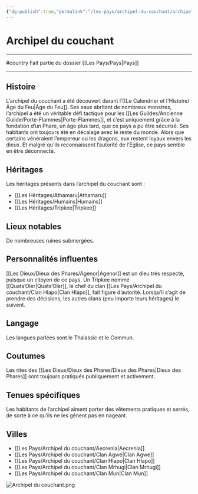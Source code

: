 ```yaml
---
{"dg-publish":true,"permalink":"/les-pays/archipel-du-couchant/archipel-du-couchant/"}
---
```


# Archipel du couchant
---
#country 
Fait partie du dossier [[Les Pays/Pays\|Pays]]

-------
## Histoire
L’archipel du couchant a été découvert durant l’[[Le Calendrier et l'Histoire/Âge du Feu\|Âge du Feu]]. Ses eaux abritant de nombreux monstres, l’archipel a été un véritable défi tactique pour les [[Les Guildes/Ancienne Guilde/Porte-Flammes\|Porte-Flammes]], et c’est uniquement grâce à la fondation d’un Phare, un âge plus tard, que ce pays a pu être sécurisé.
Ses habitants ont toujours été en décalage avec le reste du monde. Alors que certains vénéraient l’empereur ou les dragons, eux restent loyaux envers les dieux. Et malgré qu’ils reconnaissent l’autorité de l’Eglise, ce pays semble en être déconnecté.
## Héritages
Les héritages présents dans l’archipel du couchant sont :
- [[Les Héritages/Athamaru\|Athamaru]]
- [[Les Héritages/Humains\|Humains]]
- [[Les Héritages/Tripkee\|Tripkee]]
## Lieux notables
De nombreuses ruines submergées.
## Personnalités influentes
[[Les Dieux/Dieux des Phares/Agenor\|Agenor]] est un dieu très respecté, puisque un citoyen de ce pays.
Un Tripkee nommé [[Quats’Oler\|Quats’Oler]], le chef du clan [[Les Pays/Archipel du couchant/Clan Hlapo\|Clan Hlapo]], fait figure d’autorité. Lorsqu’il s’agit de prendre des décisions, les autres clans (peu importe leurs héritages) le suivent.
## Langage
Les langues parlées sont le Thalassic et le Commun.
## Coutumes
Les rites des [[Les Dieux/Dieux des Phares/Dieux des Phares\|Dieux des Phares]] sont toujours pratiqués publiquement et activement.
## Tenues spécifiques
Les habitants de l’archipel aiment porter des vêtements pratiques et serrés, de sorte à ce qu’ils ne les gênent pas en nageant.
## Villes
- [[Les Pays/Archipel du couchant/Aecrenia\|Aecrenia]]
- [[Les Pays/Archipel du couchant/Clan Agwe\|Clan Agwe]]
- [[Les Pays/Archipel du couchant/Clan Hlapo\|Clan Hlapo]]
- [[Les Pays/Archipel du couchant/Clan Mrhugi\|Clan Mrhugi]]
- [[Les Pays/Archipel du couchant/Clan Mun\|Clan Mun]]

![Archipel du couchant.png](/img/user/_Images/_Pays/Archipel%20du%20couchant.png)